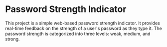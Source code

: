 # Password Strength Indicator
This project is a simple web-based password strength indicator. It provides real-time feedback on 
the strength of a user's password as they type it. The password strength is categorized into 
three levels: weak, medium, and strong.
